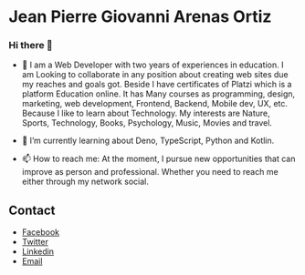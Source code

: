 # Jean Pierre Giovanni Arenas Ortiz

### Hi there 👋

- 🔭 I am a Web Developer with two years of experiences in education. I am Looking to collaborate in any position about creating web sites due my reaches and goals got. Beside I have certificates of Platzi which is a platform Education online. It has Many courses as programming, design, marketing, web development, Frontend, Backend, Mobile dev, UX, etc. Because I like to learn about Technology. My interests are Nature, Sports, Technology, Books, Psychology, Music, Movies and travel.

- 🌱 I’m currently learning about Deno, TypeScript, Python and Kotlin.

- 📫 How to reach me: At the moment, I pursue new opportunities that can improve as person and professional. Whether you need to reach me either through my network social.

## Contact

- [Facebook](https://www.facebook.com/JePiGi/)
- [Twitter](https://twitter.com/JeanPiBot)
- [Linkedin](https://www.linkedin.com/in/jean-pierre-giovanni-arenas-ortiz-1aa30a153/)
- [Email](arenaspierre@protonmail.com)


